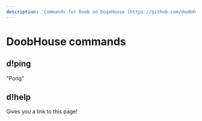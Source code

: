 ```yaml
---
description: 'Commands for Doob on DogeHouse (https://github.com/doobdev/doobhouse)'
---
```


# DoobHouse commands

## d!ping

"Pong"

## d!help

Gives you a link to this page!



